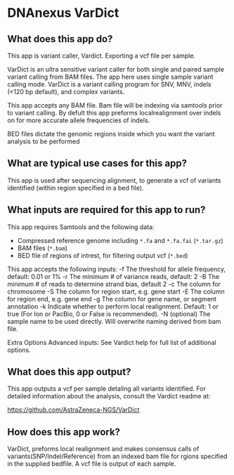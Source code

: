 # DNAnexus VarDict

## What does this app do?

This app is variant caller, Vardict. Exporting a vcf file per sample.

VarDict is an ultra sensitive variant caller for both single and paired sample variant calling from BAM files.
The app here uses single sample variant calling mode. 
VarDict is a variant calling program for SNV, MNV, indels (<120 bp default), and complex variants.  

This app accepts any BAM file. Bam file will be indexing via samtools prior to variant calling. 
By defult this app preforms localrealignment over indels on for more accurate allele frequencies of indels. 

BED files dictate the genomic regions inside which you want the variant analysis to be performed

## What are typical use cases for this app?

This app is used after sequencing alignment, to generate a vcf of variants identified (within region specified in a bed file).

## What inputs are required for this app to run?

This app requires Samtools and the following data:
- Compressed reference genome including `*.fa` and `*.fa.fai` (`*.tar.gz`)
- BAM files (`*.bam`)
- BED file of regions of intrest, for filtering output vcf (`*.bed`)

This app accepts the following inputs:
-f 	The threshold for allele frequency, default: 0.01 or 1%
-r	The minimum # of variance reads, default: 2
-B	The minimum # of reads to determine strand bias, default 2
-c	The column for chromosome
-S	The column for region start, e.g. gene start
-E	The column for region end, e.g. gene end
-g	The column for gene name, or segment annotation
-k 	Indicate whether to perform local realignment.  Default: 1 or true (For Ion or PacBio, 0 or False is recommended).
-N	(optional) The sample name to be used directly.  Will overwrite naming derived from bam file.

Extra Options Advanced inputs:
See Vardict help for full list of additional options.


## What does this app output?

This app outputs a vcf per sample detaling all variants identified. For detailed information about the analysis, consult the Vardict readme at:

https://github.com/AstraZeneca-NGS/VarDict 


## How does this app work?

VarDict, preforms local realignment and makes consensus calls of variants(SNP/Indel/Reference) from an indexed bam file for rgions specified in the supplied bedfile. A vcf file is output of each sample.

